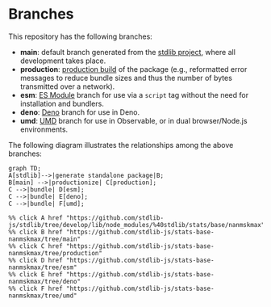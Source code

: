 <!--

@license Apache-2.0

Copyright (c) 2022 The Stdlib Authors.

Licensed under the Apache License, Version 2.0 (the "License");
you may not use this file except in compliance with the License.
You may obtain a copy of the License at

    http://www.apache.org/licenses/LICENSE-2.0

Unless required by applicable law or agreed to in writing, software
distributed under the License is distributed on an "AS IS" BASIS,
WITHOUT WARRANTIES OR CONDITIONS OF ANY KIND, either express or implied.
See the License for the specific language governing permissions and
limitations under the License.

-->

# Branches

This repository has the following branches:

-   **main**: default branch generated from the [stdlib project][stdlib-url], where all development takes place.
-   **production**: [production build][production-url] of the package (e.g., reformatted error messages to reduce bundle sizes and thus the number of bytes transmitted over a network).
-   **esm**: [ES Module][esm-url] branch for use via a `script` tag without the need for installation and bundlers.
-   **deno**: [Deno][deno-url] branch for use in Deno.
-   **umd**: [UMD][umd-url] branch for use in Observable, or in dual browser/Node.js environments.

The following diagram illustrates the relationships among the above branches:

```mermaid
graph TD;
A[stdlib]-->|generate standalone package|B;
B[main] -->|productionize| C[production];
C -->|bundle| D[esm];
C -->|bundle| E[deno];
C -->|bundle| F[umd];

%% click A href "https://github.com/stdlib-js/stdlib/tree/develop/lib/node_modules/%40stdlib/stats/base/nanmskmax"
%% click B href "https://github.com/stdlib-js/stats-base-nanmskmax/tree/main"
%% click C href "https://github.com/stdlib-js/stats-base-nanmskmax/tree/production"
%% click D href "https://github.com/stdlib-js/stats-base-nanmskmax/tree/esm"
%% click E href "https://github.com/stdlib-js/stats-base-nanmskmax/tree/deno"
%% click F href "https://github.com/stdlib-js/stats-base-nanmskmax/tree/umd"
```

[stdlib-url]: https://github.com/stdlib-js/stdlib/tree/develop/lib/node_modules/%40stdlib/stats/base/nanmskmax
[production-url]: https://github.com/stdlib-js/stats-base-nanmskmax/tree/production
[deno-url]: https://github.com/stdlib-js/stats-base-nanmskmax/tree/deno
[umd-url]: https://github.com/stdlib-js/stats-base-nanmskmax/tree/umd
[esm-url]: https://github.com/stdlib-js/stats-base-nanmskmax/tree/esm